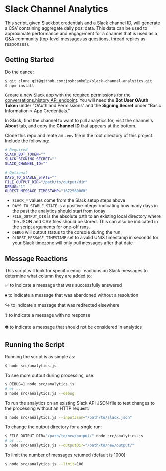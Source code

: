 # Slack Channel Analytics

This script, given Slackbot credentials and a Slack channel ID, will generate a CSV containing aggregate daily post data. This data can be used to approximate performance and engagement for a channel that is used as a Q&A community (top-level messages as questions, thread replies as responses).

## Getting Started

Do the dance:

```bash
$ git clone git@github.com:joshcanhelp/slack-channel-analytics.git
$ npm install
```

[Create a new Slack app](https://api.slack.com/apps?new_app=1&ref=bolt_start_hub) with the [required permissions for the conversations.history API endpoint](https://api.slack.com/methods/conversations.history#facts). You will need the **Bot User OAuth Token** under "OAuth and Permissions" and the **Signing Secret** under "Basic Information > App Credentials."

In Slack, find the channel to want to pull analytics for, visit the channel's **About** tab, and copy the **Channel ID** that appears at the bottom.

Clone this repo and reate an `.env` file in the root directory of this project. Include the following:

```bash
# Required
SLACK_BOT_TOKEN=""
SLACK_SIGNING_SECRET=""
SLACK_CHANNEL_ID=""

# Optional
DAYS_TO_STABLE_STATE=""
FILE_OUTPUT_DIR="/path/to/output/dir"
DEBUG="1"
OLDEST_MESSAGE_TIMESTAMP="1672560000"
```

- `SLACK_*` values come from the Slack setup steps above
- `DAYS_TO_STABLE_STATE` is a positive integer indicating how many days in the past the analytics should start from today
- `FILE_OUTPUT_DIR` is the absolute path to an existing local directory where the JSON and CSV files should be stored. This can also be indicated in the script arguments for one-off runs. 
- `DEBUG` will output status to the console during the run
- `OLDEST_MESSAGE_TIMESTAMP` set to a valid UNIX timestamp in seconds for your Slack timezone will only pull messages after that date

## Message Reactions

This script will look for specific emoji reactions on Slack messages to determine what column they are added to:

✅ to indicate a message that was successfully answered

⏹ to indicate a message that was abandoned without a resolution

↪️ to indicate a message that was redirected elsewhere

❓ to indicate a message with no response

⛔️ to indicate a message that should not be considered in analytics

## Running the Script

Running the script is as simple as:

```bash
$ node src/analytics.js
```

To see more output during processing, use:

```bash
$ DEBUG=1 node src/analytics.js
# or ... 
$ node src/analytics.js --debug
```

To run the analytics on an existing Slack API JSON file to test changes to the processing without an HTTP request:

```bash
$ node src/analytics.js --inputJson="/path/to/slack.json"
```

To change the output directory for a single run:

```bash
$ FILE_OUTPUT_DIR="/path/to/new/output/" node src/analytics.js
# or ... 
$ node src/analytics.js --outputDir="/path/to/new/output/"
```

To limit the number of messages returned (default is 1000):

```bash
$ node src/analytics.js --limit=100
```